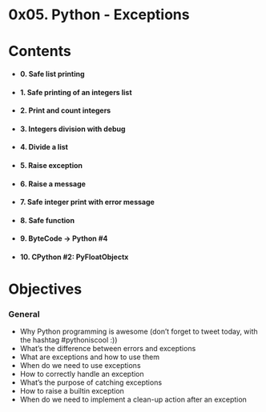 
# 0x05. Python - Exceptions

# **Contents**

-   #### 0. Safe list printing
    
-   #### 1. Safe printing of an integers list
    
-   #### 2. Print and count integers
    
-   #### 3. Integers division with debug
    
-   #### 4. Divide a list
    
-   #### 5. Raise exception
    
-   #### 6. Raise a message
    
-   #### 7. Safe integer print with error message
    
-   #### 8. Safe function
    
-   #### 9. ByteCode -> Python #4
- #### 10. CPython #2: PyFloatObjectx

# Objectives

### 
### General

-   Why Python programming is awesome (don’t forget to tweet today, with the hashtag #pythoniscool :))
-   What’s the difference between errors and exceptions
-   What are exceptions and how to use them
-   When do we need to use exceptions
-   How to correctly handle an exception
-   What’s the purpose of catching exceptions
-   How to raise a builtin exception
-   When do we need to implement a clean-up action after an exception
